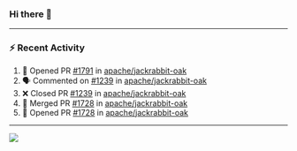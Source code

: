 ### Hi there 👋

---

### :zap: Recent Activity

<!--START_SECTION:activity-->
1. 💪 Opened PR [#1791](https://github.com/apache/jackrabbit-oak/pull/1791) in [apache/jackrabbit-oak](https://github.com/apache/jackrabbit-oak)
2. 🗣 Commented on [#1239](https://github.com/apache/jackrabbit-oak/pull/1239#issuecomment-2401569490) in [apache/jackrabbit-oak](https://github.com/apache/jackrabbit-oak)
3. ❌ Closed PR [#1239](https://github.com/apache/jackrabbit-oak/pull/1239) in [apache/jackrabbit-oak](https://github.com/apache/jackrabbit-oak)
4. 🎉 Merged PR [#1728](https://github.com/apache/jackrabbit-oak/pull/1728) in [apache/jackrabbit-oak](https://github.com/apache/jackrabbit-oak)
5. 💪 Opened PR [#1728](https://github.com/apache/jackrabbit-oak/pull/1728) in [apache/jackrabbit-oak](https://github.com/apache/jackrabbit-oak)
<!--END_SECTION:activity-->

---

<!--
**fabriziofortino/fabriziofortino** is a ✨ _special_ ✨ repository because its `README.md` (this file) appears on your GitHub profile.

Here are some ideas to get you started:

- 🔭 I’m currently working on ...
- 🌱 I’m currently learning ...
- 👯 I’m looking to collaborate on ...
- 🤔 I’m looking for help with ...
- 💬 Ask me about ...
- 📫 How to reach me: ...
- 😄 Pronouns: ...
- ⚡ Fun fact: ...
-->
![](https://komarev.com/ghpvc/?username=fabriziofortino)
